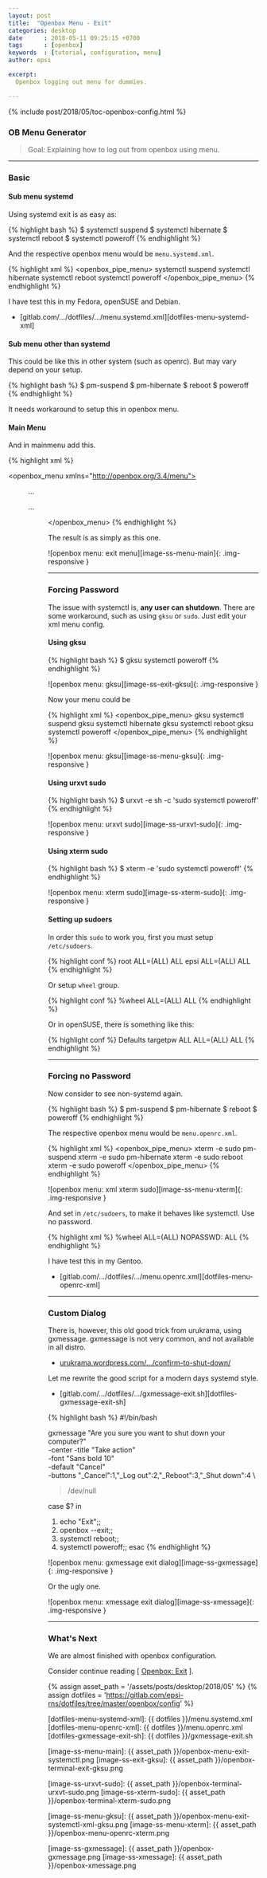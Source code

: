 ```yaml
---
layout: post
title:  "Openbox Menu - Exit"
categories: desktop
date      : 2018-05-11 09:25:15 +0700
tags      : [openbox]
keywords  : [tutorial, configuration, menu]
author: epsi

excerpt:
  Openbox logging out menu for dummies.  

---
```


{% include post/2018/05/toc-openbox-config.html %}

### OB Menu Generator

> Goal: Explaining how to log out from openbox using menu.

-- -- --

### Basic

#### Sub menu systemd

Using systemd exit is as easy as:

{% highlight bash %}
$ systemctl suspend
$ systemctl hibernate
$ systemctl reboot
$ systemctl poweroff
{% endhighlight %}

And the respective openbox menu would be <code>menu.systemd.xml</code>.

{% highlight xml %}
<openbox_pipe_menu>
    <item label="Logout">
        <action name="Exit" />
    </item>
    <item label="Suspend">
        <action name="Execute"><execute>systemctl suspend</execute></action>
    </item>
    <item label="Hibernate">
        <action name="Execute"><execute>systemctl hibernate</execute></action>
    </item>
    <item label="Reboot">
        <action name="Execute"><execute>systemctl reboot</execute></action>
    </item>
    <item label="Shutdown">
        <action name="Execute"><execute>systemctl poweroff</execute></action>
    </item>
</openbox_pipe_menu>
{% endhighlight %}

I have test this in my Fedora, openSUSE and Debian.

*	[gitlab.com/.../dotfiles/.../menu.systemd.xml][dotfiles-menu-systemd-xml]

#### Sub menu other than systemd

This could be like this in other system (such as openrc).
But may vary depend on your setup.

{% highlight bash %}
$ pm-suspend
$ pm-hibernate
$ reboot
$ poweroff
{% endhighlight %}

It needs workaround to setup this in openbox menu.

#### Main Menu

And in mainmenu add this.

{% highlight xml %}
<?xml version="1.0" encoding="utf-8"?>
<openbox_menu xmlns="http://openbox.org/3.4/menu">
    <menu id="system-menu" label="System">
        ...
    </menu>
    <menu id="root-menu" label="Openbox 3">
        ...
        <menu id="system-menu"/>
        <separator/>
        <menu execute="cat /home/epsi/.config/openbox/menu.systemd.xml" 
            id="exit-menu" label="Exit" >
    </menu>
</openbox_menu>
{% endhighlight %}

The result is as simply as this one.

![openbox menu: exit menu][image-ss-menu-main]{: .img-responsive }

-- -- --

### Forcing Password

The issue with systemctl is, **any user can shutdown**.
There are some workaround,
such as using <code>gksu</code> or <code>sudo</code>.
Just edit your xml menu config.

#### Using gksu

{% highlight bash %}
$ gksu systemctl poweroff
{% endhighlight %}

![openbox menu: gksu][image-ss-exit-gksu]{: .img-responsive }

Now your menu could be

{% highlight xml %}
<openbox_pipe_menu>
    <item label="Logout">
        <action name="Exit" />
    </item>
    <item label="Suspend">
        <action name="Execute"><execute>gksu systemctl suspend</execute></action>
    </item>
    <item label="Hibernate">
        <action name="Execute"><execute>gksu systemctl hibernate</execute></action>
    </item>
    <item label="Reboot">
        <action name="Execute"><execute>gksu systemctl reboot</execute></action>
    </item>
    <item label="Shutdown">
        <action name="Execute"><execute>gksu systemctl poweroff</execute></action>
    </item>
</openbox_pipe_menu>
{% endhighlight %}

![openbox menu: gksu][image-ss-menu-gksu]{: .img-responsive }

#### Using urxvt sudo

{% highlight bash %}
$ urxvt -e sh -c 'sudo systemctl poweroff'
{% endhighlight %}

![openbox menu: urxvt sudo][image-ss-urxvt-sudo]{: .img-responsive }

#### Using xterm sudo

{% highlight bash %}
$ xterm -e 'sudo systemctl poweroff'
{% endhighlight %}

![openbox menu: xterm sudo][image-ss-xterm-sudo]{: .img-responsive }

#### Setting up sudoers

In order this <code>sudo</code> to work you,
first you must setup <code>/etc/sudoers</code>.

{% highlight conf %}
root ALL=(ALL) ALL
epsi ALL=(ALL) ALL
{% endhighlight %}

Or setup <code>wheel</code> group.

{% highlight conf %}
%wheel ALL=(ALL) ALL
{% endhighlight %}

Or in openSUSE, there is something like this:

{% highlight conf %}
Defaults targetpw
ALL   ALL=(ALL) ALL
{% endhighlight %}

-- -- --

### Forcing no Password

Now consider to see non-systemd again.

{% highlight bash %}
$ pm-suspend
$ pm-hibernate
$ reboot
$ poweroff
{% endhighlight %}

The respective openbox menu would be <code>menu.openrc.xml</code>.

{% highlight xml %}
<openbox_pipe_menu>
    <item label="Logout">
        <action name="Exit" />
    </item>
    <item label="Suspend">
        <action name="Execute"><execute>xterm -e sudo pm-suspend</execute></action>
    </item>
    <item label="Hibernate">
        <action name="Execute"><execute>xterm -e sudo pm-hibernate</execute></action>
    </item>
    <item label="Reboot">
        <action name="Execute"><execute>xterm -e sudo reboot</execute></action>
    </item>
    <item label="Shutdown">
        <action name="Execute"><execute>xterm -e sudo poweroff</execute></action>
    </item>
</openbox_pipe_menu>
{% endhighlight %}

![openbox menu: xml xterm sudo][image-ss-menu-xterm]{: .img-responsive }

And set in <code>/etc/sudoers</code>,
to make it behaves like systemctl.
Use no password.

{% highlight xml %}
%wheel ALL=(ALL) NOPASSWD: ALL
{% endhighlight %}

I have test this in my Gentoo.

*	[gitlab.com/.../dotfiles/.../menu.openrc.xml][dotfiles-menu-openrc-xml]

-- -- --

### Custom Dialog

There is, however, this old good trick from urukrama,
using gxmessage. gxmessage is not very common, and not available in all distro.

*	[urukrama.wordpress.com/.../confirm-to-shut-down/](https://urukrama.wordpress.com/2007/12/03/confirm-to-shut-down-reboot-or-log-out-in-openbox/)

Let me rewrite the good script for a modern days systemd style.

*	[gitlab.com/.../dotfiles/.../gxmessage-exit.sh][dotfiles-gxmessage-exit-sh]

{% highlight bash %}
#!/bin/bash

gxmessage "Are you sure you want to shut down your computer?" \
  -center -title "Take action" \
  -font "Sans bold 10" \
  -default "Cancel" \
  -buttons "_Cancel":1,"_Log out":2,"_Reboot":3,"_Shut down":4 \
  >/dev/null

case $? in
  1) echo "Exit";;
  2) openbox --exit;;
  3) systemctl reboot;;
  4) systemctl poweroff;;
esac
{% endhighlight %}

![openbox menu: gxmessage exit dialog][image-ss-gxmessage]{: .img-responsive }

Or the ugly one.

![openbox menu: xmessage exit dialog][image-ss-xmessage]{: .img-responsive }

-- -- --

### What's Next

We are almost finished with openbox configuration.

Consider continue reading [ [Openbox: Exit][local-part-config] ].

[//]: <> ( -- -- -- links below -- -- -- )
{% assign asset_path = '/assets/posts/desktop/2018/05' %}
{% assign dotfiles = 'https://gitlab.com/epsi-rns/dotfiles/tree/master/openbox/config' %}

[dotfiles-menu-systemd-xml]:  {{ dotfiles }}/menu.systemd.xml
[dotfiles-menu-openrc-xml]:   {{ dotfiles }}/menu.openrc.xml
[dotfiles-gxmessage-exit-sh]: {{ dotfiles }}/gxmessage-exit.sh

[local-part-config]:  /desktop/2018/05/12/openbox-exit.html

[image-ss-menu-main]:    {{ asset_path }}/openbox-menu-exit-systemctl.png
[image-ss-exit-gksu]:    {{ asset_path }}/openbox-terminal-exit-gksu.png

[image-ss-urxvt-sudo]:   {{ asset_path }}/openbox-terminal-urxvt-sudo.png
[image-ss-xterm-sudo]:   {{ asset_path }}/openbox-terminal-xterm-sudo.png

[image-ss-menu-gksu]:    {{ asset_path }}/openbox-menu-exit-systemctl-xml-gksu.png
[image-ss-menu-xterm]:   {{ asset_path }}/openbox-menu-openrc-xterm.png

[image-ss-gxmessage]:    {{ asset_path }}/openbox-gxmessage.png
[image-ss-xmessage]:     {{ asset_path }}/openbox-xmessage.png
